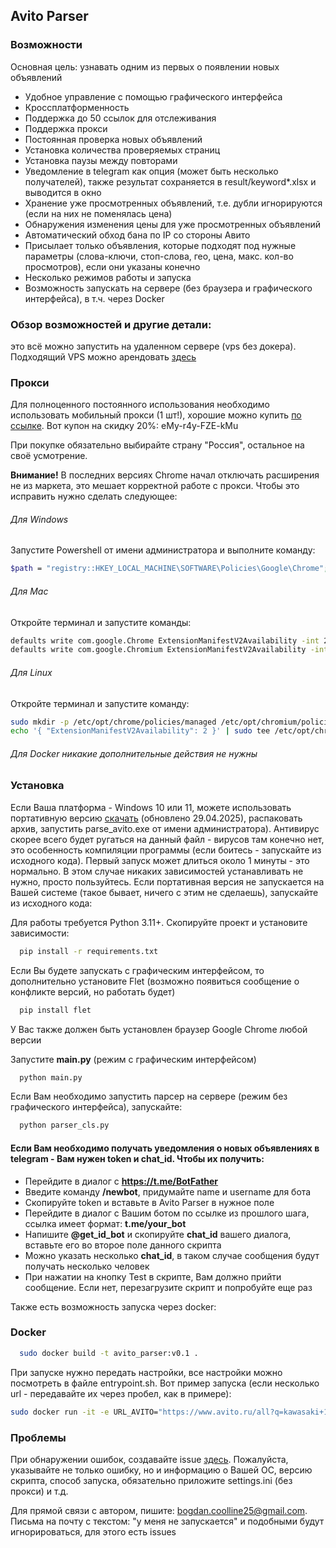 ## Avito Parser

### Возможности
Основная цель: узнавать одним из первых о появлении новых объявлений
- Удобное управление с помощью графического интерфейса
- Кроссплатформенность
- Поддержка до 50 ссылок для отслеживания
- Поддержка прокси
- Постоянная проверка новых объявлений
- Установка количества проверяемых страниц
- Установка паузы между повторами
- Уведомление в telegram как опция (может быть несколько получателей), также результат сохраняется в result/keyword*.xlsx и выводится в окно
- Хранение уже просмотренных объявлений, т.е. дубли игнорируются (если на них не поменялась цена)
- Обнаружения изменения цены для уже просмотренных объявлений
- Автоматический обход бана по IP со стороны Авито
- Присылает только объявления, которые подходят под нужные параметры (слова-ключи, стоп-слова, гео, цена, макс. кол-во просмотров), если они указаны конечно
- Несколько режимов работы и запуска
- Возможность запускать на сервере (без браузера и графического интерфейса), в т.ч. через Docker

### Обзор возможностей и другие детали:
это всё можно запустить на удаленном сервере (vps без докера).
Подходящий VPS можно арендовать [здесь](https://beget.com/p2175639/ru/vps#vps-plans-list) 


### Прокси

Для полноценного постоянного использования необходимо использовать мобильный прокси (1 шт!), хорошие можно купить [по ссылке](https://mobileproxy.space/?p=92286).  Вот купон на скидку 20%: eMy-r4y-FZE-kMu

При покупке обязательно выбирайте страну "Россия", остальное на своё усмотрение.

<strong>Внимание!</strong> В последних версиях Chrome начал отключать расширения не из маркета, это мешает корректной работе с прокси. Чтобы это исправить нужно сделать следующее: 

######  Для Windows
Запустите Powershell от имени администратора и выполните команду:
```bash
$path = "registry::HKEY_LOCAL_MACHINE\SOFTWARE\Policies\Google\Chrome"; New-Item $path -Force; Set-ItemProperty $path -Name ExtensionManifestV2Availability -Value 2 
```

######  Для Mac
Откройте терминал и запустите команды:
```bash
defaults write com.google.Chrome ExtensionManifestV2Availability -int 2
defaults write com.google.Chromium ExtensionManifestV2Availability -int 2
```

######  Для Linux
Откройте терминал и запустите команду:
```bash
sudo mkdir -p /etc/opt/chrome/policies/managed /etc/opt/chromium/policies/managed
echo '{ "ExtensionManifestV2Availability": 2 }' | sudo tee /etc/opt/chrome/policies/managed/policy.json /etc/opt/chromium/policies/managed/policy.json
```

######  Для Docker никакие дополнительные действия не нужны


### Установка
Если Ваша платформа - Windows 10 или 11, можете использовать портативную версию [скачать](https://disk.yandex.by/d/XH5ssmZ2K69Igw) (обновлено 29.04.2025), распаковать архив, запустить parse_avito.exe от имени администратора). Антивирус скорее всего будет ругаться на данный файл - вирусов там конечно нет, это особенность компиляции программы (если боитесь - запускайте из исходного кода). Первый запуск может длиться около 1 минуты - это нормально. В этом случае никаких зависимостей устанавливать не нужно, просто пользуйтесь.
Если портативная версия не запускается на Вашей системе (такое бывает, ничего с этим не сделаешь), запускайте из исходного кода:


Для работы требуется Python 3.11+. Скопируйте проект и установите зависимости:

```bash
  pip install -r requirements.txt
```

Если Вы будете запускать с графическим интерфейсом, то дополнительно установите Flet (возможно появиться сообщение о конфликте версий, но работать будет)

```bash
  pip install flet
```

У Вас также должен быть установлен браузер Google Chrome любой версии

Запустите **main.py** (режим с графическим интерфейсом)

```bash
  python main.py
```

Если Вам необходимо запустить парсер на сервере (режим без графического интерфейса), запускайте:

```bash
  python parser_cls.py
```

#### Если Вам необходимо получать уведомления о новых объявлениях в telegram - Вам нужен token и chat_id. Чтобы их получить:

- Перейдите в диалог с **https://t.me/BotFather**
- Введите команду **/newbot**, придумайте name и username для бота
- Скопируйте token и вставьте в Avito Parser в нужное поле
- Перейдите в диалог с Вашим ботом по ссылке из прошлого шага, ссылка имеет формат: **t.me/your_bot**
- Напишите **@get_id_bot** и скопируйте **chat_id** вашего диалога, вставьте его во второе поле данного скрипта
- Можно указать несколько **chat_id**, в таком случае сообщения будут получать несколько человек
- При нажатии на кнопку Test в скрипте, Вам должно прийти сообщение. Если нет, перезагрузите скрипт и попробуйте еще раз


Также есть возможность запуска через docker:
### Docker
```bash
  sudo docker build -t avito_parser:v0.1 .
```
При запуске нужно передать настройки, все настройки можно посмотреть в файле entrypoint.sh. 
Вот пример запуска (если несколько url - передавайте их через пробел, как в примере):
```bash
sudo docker run -it -e URL_AVITO="https://www.avito.ru/all?q=kawasaki+1000sx https://www.avito.ru/all?q=kawasaki+ninja+1000" -e TG_TOKEN="XXXXXXXXXX:XXXXXXXXXXXXXXXXXXXXXXXXXXXXXXXXXXX" -e CHAT_ID_TG="-XXXXXXXXXX" -e FAST_SPEED_AVITO=1 -e MAX_VIEW_AVITO=0 -e MIN_PRICE_AVITO=700000 -e KEYS_AVITO="" --mount type=bind,source=/home/alex/AvitoDataKava,destination=/parse_avito/result avito_parser:v0.1 avito

```


### Проблемы

При обнаружении ошибок, создавайте issue [здесь](https://github.com/Xynary25/AvvitoParser/issues).
Пожалуйста, указывайте не только ошибку, но и информацию о Вашей ОС, версию скрипта, способ запуска, обязательно приложите settings.ini (без прокси) и т.д.

Для прямой связи с автором, пишите: bogdan.coolline25@gmail.com. 
Письма на почту с текстом: "у меня не запускается" и подобными будут игнорироваться, для этого есть issues

